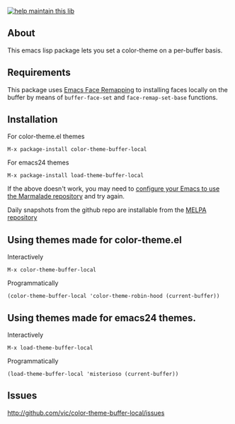 [![help maintain this lib](https://img.shields.io/badge/looking%20for%20maintainer-DM%20%40vborja-663399.svg)](https://twitter.com/vborja)


## About

This emacs lisp package lets you set a color-theme on a per-buffer basis.

## Requirements

This package uses [Emacs Face Remapping](http://www.gnu.org/software/emacs/manual/html_node/elisp/Face-Remapping.html) to installing faces locally on the buffer by means of `buffer-face-set` and `face-remap-set-base` functions.

## Installation

For color-theme.el themes
```
M-x package-install color-theme-buffer-local
```

For emacs24 themes
```
M-x package-install load-theme-buffer-local
```

If the above doesn't work, you may need to [configure your Emacs to
use the Marmalade repository](http://marmalade-repo.org/) and try
again.

Daily snapshots from the github repo are installable from the [MELPA repository](http://melpa.milkbox.net/)

## Using themes made for color-theme.el

Interactively
```
M-x color-theme-buffer-local
```

Programmatically
```
(color-theme-buffer-local 'color-theme-robin-hood (current-buffer))
```

## Using themes made for emacs24 themes.

Interactively
```
M-x load-theme-buffer-local
```

Programmatically
```
(load-theme-buffer-local 'misterioso (current-buffer))
```

## Issues

http://github.com/vic/color-theme-buffer-local/issues
